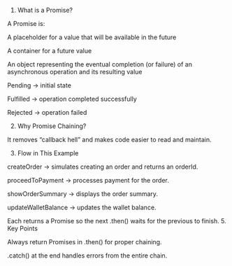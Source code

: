 1. What is a Promise?

A Promise is:

A placeholder for a value that will be available in the future

A container for a future value

An object representing the eventual completion (or failure) of an asynchronous operation and its resulting value

Pending → initial state

Fulfilled → operation completed successfully

Rejected → operation failed

2. Why Promise Chaining?

It removes “callback hell” and makes code easier to read and maintain.

3. Flow in This Example

createOrder → simulates creating an order and returns an orderId.

proceedToPayment → processes payment for the order.

showOrderSummary → displays the order summary.

updateWalletBalance → updates the wallet balance.

Each returns a Promise so the next .then() waits for the previous to finish.
5. Key Points

Always return Promises in .then() for proper chaining.

.catch() at the end handles errors from the entire chain.
